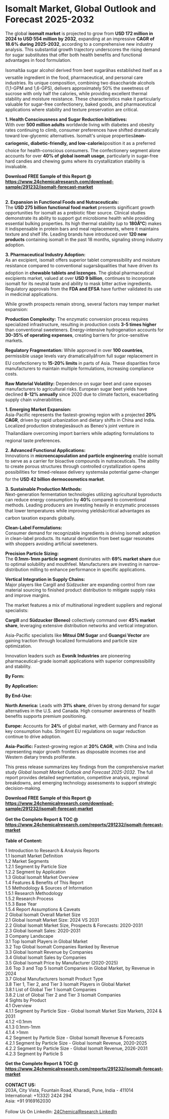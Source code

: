 <h1>Isomalt Market, Global Outlook and Forecast 2025-2032</h1><p>The global <strong>isomalt market</strong> is projected to grow from <strong>USD 172 million in 2024 to USD 554 million by 2032</strong>, expanding at an impressive <strong>CAGR of 18.6% during 2025-2032</strong>, according to a comprehensive new industry analysis. This substantial growth trajectory underscores the rising demand for sugar substitutes that offer both health benefits and functional advantages in food formulation.</p><p>Isomaltâa sugar alcohol derived from beet sugarâhas established itself as a versatile ingredient in the food, pharmaceutical, and personal care industries. Its unique composition, combining two disaccharide alcohols (1,1-GPM and 1,6-GPS), delivers approximately 50% the sweetness of sucrose with only half the calories, while providing excellent thermal stability and moisture resistance. These characteristics make it particularly valuable for sugar-free confectionery, baked goods, and pharmaceutical applications where stability and texture preservation are critical.</p><p><strong>1. Health Consciousness and Sugar Reduction Initiatives:</strong><br>
With over <strong>500 million adults</strong> worldwide living with diabetes and obesity rates continuing to climb, consumer preferences have shifted dramatically toward low-glycemic alternatives. Isomalt's unique propertiesâ<strong>non-cariogenic, diabetic-friendly, and low-calorie</strong>âposition it as a preferred choice for health-conscious consumers. The confectionery segment alone accounts for over <strong>40% of global isomalt usage</strong>, particularly in sugar-free hard candies and chewing gums where its crystallization stability is invaluable.</p><div><b>Download FREE Sample of this Report @ 
            <a href="https://www.24chemicalresearch.com/download-sample/291232/isomalt-forecast-market">
            https://www.24chemicalresearch.com/download-sample/291232/isomalt-forecast-market</a></b></div><br><p><strong>2. Expansion in Functional Foods and Nutraceuticals:</strong><br>
The <strong>USD 275 billion functional food market</strong> presents significant growth opportunities for isomalt as a prebiotic fiber source. Clinical studies demonstrate its ability to support gut microbiome health while providing essential bulking properties. Its high thermal stability (up to <strong>180Â°C</strong>) makes it indispensable in protein bars and meal replacements, where it maintains texture and shelf life. Leading brands have introduced over <strong>120 new products</strong> containing isomalt in the past 18 months, signaling strong industry adoption.</p><p><strong>3. Pharmaceutical Industry Adoption:</strong><br>
As an excipient, isomalt offers superior tablet compressibility and moisture resistance compared to conventional sugarsâqualities that have driven its adoption in <strong>chewable tablets and lozenges</strong>. The global pharmaceutical excipients market, valued at over <strong>USD 9 billion</strong>, continues to incorporate isomalt for its neutral taste and ability to mask bitter active ingredients. Regulatory approvals from the <strong>FDA and EFSA</strong> have further validated its use in medicinal applications.</p><p>While growth prospects remain strong, several factors may temper market expansion:</p><p><strong>Production Complexity:</strong> The enzymatic conversion process requires specialized infrastructure, resulting in production costs <strong>3-5 times higher</strong> than conventional sweeteners. Energy-intensive hydrogenation accounts for <strong>30-35% of operating expenses</strong>, creating barriers for price-sensitive markets.</p><p><strong>Regulatory Fragmentation:</strong> While approved in over <strong>100 countries</strong>, permissible usage levels vary dramaticallyâfrom full sugar replacement in EU confectionery to <strong>15-20% limits</strong> in parts of Asia. These disparities force manufacturers to maintain multiple formulations, increasing compliance costs.</p><p><strong>Raw Material Volatility:</strong> Dependence on sugar beet and cane exposes manufacturers to agricultural risks. European sugar beet yields have declined <strong>8-12% annually</strong> since 2020 due to climate factors, exacerbating supply chain vulnerabilities.</p><p><strong>1. Emerging Market Expansion:</strong><br>
Asia-Pacific represents the fastest-growing region with a projected <strong>20% CAGR</strong>, driven by rapid urbanization and dietary shifts in China and India. Localized production strategiesâsuch as Beneo's joint venture in Thailandâare overcoming import barriers while adapting formulations to regional taste preferences.</p><p><strong>2. Advanced Functional Applications:</strong><br>
Innovations in <strong>microencapsulation and particle engineering</strong> enable isomalt to serve as a carrier for bioactive compounds in nutraceuticals. The ability to create porous structures through controlled crystallization opens possibilities for timed-release delivery systemsâa potential game-changer for the <strong>USD 42 billion dermocosmetics market</strong>.</p><p><strong>3. Sustainable Production Methods:</strong><br>
Next-generation fermentation technologies utilizing agricultural byproducts can reduce energy consumption by <strong>40%</strong> compared to conventional methods. Leading producers are investing heavily in enzymatic processes that lower temperatures while improving yieldsâcritical advantages as carbon taxation expands globally.</p><p><strong>Clean-Label Formulations:</strong><br>
    Consumer demand for recognizable ingredients is driving isomalt adoption in clean-label products. Its natural derivation from beet sugar resonates with shoppers avoiding artificial sweeteners.</p><p><strong>Precision Particle Sizing:</strong><br>
    The <strong>0.1mm-1mm particle segment</strong> dominates with <strong>69% market share</strong> due to optimal solubility and mouthfeel. Manufacturers are investing in narrow-distribution milling to enhance performance in specific applications.</p><p><strong>Vertical Integration in Supply Chains:</strong><br>
    Major players like Cargill and Südzucker are expanding control from raw material sourcing to finished product distribution to mitigate supply risks and improve margins.</p><p>The market features a mix of multinational ingredient suppliers and regional specialists:</p><p><strong>Cargill</strong> and <strong>Südzucker (Beneo)</strong> collectively command over <strong>45% market share</strong>, leveraging extensive distribution networks and vertical integration.</p><p>Asia-Pacific specialists like <strong>Mitsui DM Sugar</strong> and <strong>Guangxi Vector</strong> are gaining traction through localized formulations and particle size optimization.</p><p>Innovation leaders such as <strong>Evonik Industries</strong> are pioneering pharmaceutical-grade isomalt applications with superior compressibility and stability.</p><p><strong>By Form:</strong></p><p><strong>By Application:</strong></p><p><strong>By End-Use:</strong></p><p><strong>North America:</strong> Leads with <strong>31% share</strong>, driven by strong demand for sugar alternatives in the U.S. and Canada. High consumer awareness of health benefits supports premium positioning.</p><p><strong>Europe:</strong> Accounts for <strong>24%</strong> of global market, with Germany and France as key consumption hubs. Stringent EU regulations on sugar reduction continue to drive adoption.</p><p><strong>Asia-Pacific:</strong> Fastest-growing region at <strong>20% CAGR</strong>, with China and India representing major growth frontiers as disposable incomes rise and Western dietary trends proliferate.</p><p>This press release summarizes key findings from the comprehensive market study <em>Global Isomalt Market Outlook and Forecast 2025-2032</em>. The full report provides detailed segmentation, competitive analysis, regional breakdowns, and emerging technology assessments to support strategic decision-making.</p><div><b>Download FREE Sample of this Report @ 
            <a href="https://www.24chemicalresearch.com/download-sample/291232/isomalt-forecast-market">
            https://www.24chemicalresearch.com/download-sample/291232/isomalt-forecast-market</a></b></div><br><div><b>Get the Complete Report & TOC @ 
            <a href="https://www.24chemicalresearch.com/reports/291232/isomalt-forecast-market">
            https://www.24chemicalresearch.com/reports/291232/isomalt-forecast-market</a></b></div><br>
            <b>Table of Content:</b><p>1 Introduction to Research & Analysis Reports<br />
 1.1 Isomalt Market Definition<br />
 1.2 Market Segments<br />
 1.2.1 Segment by Particle Size<br />
 1.2.2 Segment by Application<br />
 1.3 Global Isomalt Market Overview<br />
 1.4 Features & Benefits of This Report<br />
 1.5 Methodology & Sources of Information<br />
 1.5.1 Research Methodology<br />
 1.5.2 Research Process<br />
 1.5.3 Base Year<br />
 1.5.4 Report Assumptions & Caveats<br />
2 Global Isomalt Overall Market Size<br />
 2.1 Global Isomalt Market Size: 2024 VS 2031<br />
 2.2 Global Isomalt Market Size, Prospects & Forecasts: 2020-2031<br />
 2.3 Global Isomalt Sales: 2020-2031<br />
3 Company Landscape<br />
 3.1 Top Isomalt Players in Global Market<br />
 3.2 Top Global Isomalt Companies Ranked by Revenue<br />
 3.3 Global Isomalt Revenue by Companies<br />
 3.4 Global Isomalt Sales by Companies<br />
 3.5 Global Isomalt Price by Manufacturer (2020-2025)<br />
 3.6 Top 3 and Top 5 Isomalt Companies in Global Market, by Revenue in 2024<br />
 3.7 Global Manufacturers Isomalt Product Type<br />
 3.8 Tier 1, Tier 2, and Tier 3 Isomalt Players in Global Market<br />
 3.8.1 List of Global Tier 1 Isomalt Companies<br />
 3.8.2 List of Global Tier 2 and Tier 3 Isomalt Companies<br />
4 Sights by Product<br />
 4.1 Overview<br />
 4.1.1 Segment by Particle Size - Global Isomalt Market Size Markets, 2024 & 2031<br />
 4.1.2 <0.1mm<br />
 4.1.3 0.1mm-1mm<br />
 4.1.4 >1mm<br />
 4.2 Segment by Particle Size - Global Isomalt Revenue & Forecasts<br />
 4.2.1 Segment by Particle Size - Global Isomalt Revenue, 2020-2025<br />
 4.2.2 Segment by Particle Size - Global Isomalt Revenue, 2026-2031<br />
 4.2.3 Segment by Particle S</p><div><b>Get the Complete Report & TOC @ 
            <a href="https://www.24chemicalresearch.com/reports/291232/isomalt-forecast-market">
            https://www.24chemicalresearch.com/reports/291232/isomalt-forecast-market</a></b></div><br><b>CONTACT US:</b><br>
            203A, City Vista, Fountain Road, Kharadi, Pune, India - 411014<br>
            International: +1(332) 2424 294<br>
            Asia: +91 9169162030 <br><br>
            Follow Us On LinkedIn: <a href="https://www.linkedin.com/company/24chemicalresearch/">24ChemicalResearch LinkedIn</a>